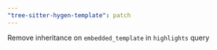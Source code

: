 ```yaml
---
"tree-sitter-hygen-template": patch
---
```


Remove inheritance on `embedded_template` in `highlights` query

